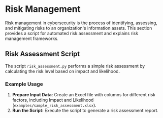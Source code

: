 # Risk Management

Risk management in cybersecurity is the process of identifying, assessing, and mitigating risks to an organization's information assets. This section provides a script for automated risk assessment and explains risk management frameworks.

## Risk Assessment Script

The script `risk_assessment.py` performs a simple risk assessment by calculating the risk level based on impact and likelihood.

### Example Usage

1. **Prepare Input Data**: Create an Excel file with columns for different risk factors, including Impact and Likelihood (`examples/sample_risk_assessment.xlsx`).
2. **Run the Script**: Execute the script to generate a risk assessment report.

